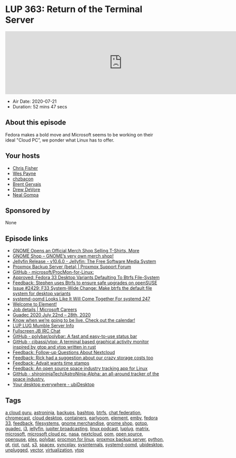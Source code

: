 # LUP 363: Return of the Terminal Server

<iframe src="https://player.fireside.fm/v2/RUkczH-V+8uS67IbG?theme=dark" width="740" height="200" frameborder="0" scrolling="no"></iframe>

* Air Date: 2020-07-21
* Duration: 52 mins 47 secs

## About this episode

Fedora makes a bold move and Microsoft seems to be working on their ideal "Cloud PC”, we ponder what Linux has to offer.

## Your hosts
* [Chris Fisher](https://linuxunplugged.com/hosts/chrislas)
* [Wes Payne](https://linuxunplugged.com/hosts/wes)
* [chzbacon](https://linuxunplugged.com/hosts/chzbacon)
* [Brent Gervais](https://linuxunplugged.com/guests/brentgervais)
* [Drew DeVore](https://linuxunplugged.com/guests/drewdevore)
* [Neal Gompa](https://linuxunplugged.com/guests/nealgompa)

## Sponsored by

None



## Episode links

  * [GNOME Opens an Official Merch Shop Selling T-Shirts, More](https://www.omgubuntu.co.uk/2020/07/gnome-merchandise-shop "GNOME Opens an Official Merch Shop Selling T-Shirts, More")
  * [GNOME Shop – GNOME’s very own merch shop!](https://shop.gnome.org/ "GNOME Shop – GNOME’s very own merch shop!")
  * [Jellyfin Release - v10.6.0 - Jellyfin: The Free Software Media System](https://jellyfin.org/posts/jellyfin-10-6-0/ "Jellyfin Release - v10.6.0 - Jellyfin: The Free Software Media System")
  * [Proxmox Backup Server (beta) | Proxmox Support Forum](https://forum.proxmox.com/threads/proxmox-backup-server-beta.72676/ "Proxmox Backup Server \(beta\) | Proxmox Support Forum")
  * [GitHub - microsoft/ProcMon-for-Linux:](https://github.com/microsoft/ProcMon-for-Linux "GitHub - microsoft/ProcMon-for-Linux:")
  * [Approved: Fedora 33 Desktop Variants Defaulting To Btrfs File-System](https://www.phoronix.com/scan.php?page=news_item&px=Fedora-33-Btrfs-Desktop-Approve "Approved: Fedora 33 Desktop Variants Defaulting To Btrfs File-System")
  * [Feedback: Stephen uses Btrfs to ensure safe upgrades on openSUSE](https://slexy.org/view/s2h2h7FWaV "Feedback: Stephen uses Btrfs to ensure safe upgrades on openSUSE")
  * [Issue #2429: F33 System-Wide Change: Make btrfs the default file system for desktop variants](https://pagure.io/fesco/issue/2429#comment-665603 "Issue #2429: F33 System-Wide Change: Make btrfs the default file system for desktop variants")
  * [systemd-oomd Looks Like It Will Come Together For systemd 247](https://www.phoronix.com/scan.php?page=news_item&px=systemd-oomd-coming-soon "systemd-oomd Looks Like It Will Come Together For systemd 247")
  * [Welcome to Element!](https://element.io/blog/welcome-to-element/ "Welcome to Element!")
  * [Job details | Microsoft Careers](https://careers.microsoft.com/us/en/job/840108/Program-Manager-2 "Job details | Microsoft Careers")
  * [Guadec 2020 July 22nd – 28th, 2020](https://events.gnome.org/event/1/ "Guadec 2020 July 22nd – 28th, 2020")
  * [Know when we’re going to be live. Check out the calendar!](https://www.jupiterbroadcasting.com/release-calendar/ "Know when we’re going to be live. Check out the calendar!")
  * [LUP LUG Mumble Server Info](http://orbital.lol:3333/_ffCVTmpSl2sJBh9-ke6Hg?view "LUP LUG Mumble Server Info")
  * [Fullscreen JB IRC Chat](https://bit.ly/jupiterchat "Fullscreen JB IRC Chat")
  * [GitHub - polybar/polybar: A fast and easy-to-use status bar](https://github.com/polybar/polybar "GitHub - polybar/polybar: A fast and easy-to-use status bar")
  * [GitHub - cjbassi/ytop: A terminal based graphical activity monitor inspired by gtop and vtop written in rust](https://github.com/cjbassi/ytop "GitHub - cjbassi/ytop: A terminal based graphical activity monitor inspired by gtop and vtop written in rust")
  * [Feedback: Follow-up Questions About Nextcloud](https://slexy.org/view/s2tTF3geys "Feedback: Follow-up Questions About Nextcloud")
  * [Feedback: Rick had a suggestion about our crazy storage costs too](https://slexy.org/view/s2gxJNi1rM "Feedback: Rick had a suggestion about our crazy storage costs too")
  * [Feedback: Advait wants time stamps](https://slexy.org/view/s214jrc1G2 "Feedback: Advait wants time stamps")
  * [Feedback: An open source space industry tracking app for Linux](https://slexy.org/view/s20J3r8py1 "Feedback: An open source space industry tracking app for Linux")
  * [GitHub - shiroininjaTech/AstroNinja-Alpha: an all-around tracker of the space industry.](https://github.com/shiroininjaTech/AstroNinja-Alpha "GitHub - shiroininjaTech/AstroNinja-Alpha: an all-around tracker of the space industry.")
  * [Your desktop everywhere - ubiDesktop](https://www.ubidesktop.com/ "Your desktop everywhere - ubiDesktop")



## Tags

[a cloud guru](https://linuxunplugged.com/tags/a%20cloud%20guru), [astroninja](https://linuxunplugged.com/tags/astroninja), [backups](https://linuxunplugged.com/tags/backups), [bashtop](https://linuxunplugged.com/tags/bashtop), [btrfs](https://linuxunplugged.com/tags/btrfs), [chat federation](https://linuxunplugged.com/tags/chat%20federation), [chromecast](https://linuxunplugged.com/tags/chromecast), [cloud desktop](https://linuxunplugged.com/tags/cloud%20desktop), [containers](https://linuxunplugged.com/tags/containers), [earlyoom](https://linuxunplugged.com/tags/earlyoom), [element](https://linuxunplugged.com/tags/element), [emby](https://linuxunplugged.com/tags/emby), [fedora 33](https://linuxunplugged.com/tags/fedora%2033), [feedback](https://linuxunplugged.com/tags/feedback), [filesystems](https://linuxunplugged.com/tags/filesystems), [gnome merchandise](https://linuxunplugged.com/tags/gnome%20merchandise), [gnome shop](https://linuxunplugged.com/tags/gnome%20shop), [gotop](https://linuxunplugged.com/tags/gotop), [guadec](https://linuxunplugged.com/tags/guadec), [i3](https://linuxunplugged.com/tags/i3), [jellyfin](https://linuxunplugged.com/tags/jellyfin), [jupiter broadcasting](https://linuxunplugged.com/tags/jupiter%20broadcasting), [linux podcast](https://linuxunplugged.com/tags/linux%20podcast), [luplug](https://linuxunplugged.com/tags/luplug), [matrix](https://linuxunplugged.com/tags/matrix), [microsoft](https://linuxunplugged.com/tags/microsoft), [microsoft cloud pc](https://linuxunplugged.com/tags/microsoft%20cloud%20pc), [nasa](https://linuxunplugged.com/tags/nasa), [nextcloud](https://linuxunplugged.com/tags/nextcloud), [oom](https://linuxunplugged.com/tags/oom), [open source](https://linuxunplugged.com/tags/open%20source), [opensuse](https://linuxunplugged.com/tags/opensuse), [plex](https://linuxunplugged.com/tags/plex), [polybar](https://linuxunplugged.com/tags/polybar), [procmon for linux](https://linuxunplugged.com/tags/procmon%20for%20linux), [proxmox backup server](https://linuxunplugged.com/tags/proxmox%20backup%20server), [python](https://linuxunplugged.com/tags/python), [qt](https://linuxunplugged.com/tags/qt), [riot](https://linuxunplugged.com/tags/riot), [rust](https://linuxunplugged.com/tags/rust), [s3](https://linuxunplugged.com/tags/s3), [spacex](https://linuxunplugged.com/tags/spacex), [syncplay](https://linuxunplugged.com/tags/syncplay), [sysinternals](https://linuxunplugged.com/tags/sysinternals), [systemd-oomd](https://linuxunplugged.com/tags/systemd-oomd), [ubidesktop](https://linuxunplugged.com/tags/ubidesktop), [unplugged](https://linuxunplugged.com/tags/unplugged), [vector](https://linuxunplugged.com/tags/vector), [virtualization](https://linuxunplugged.com/tags/virtualization), [ytop](https://linuxunplugged.com/tags/ytop)